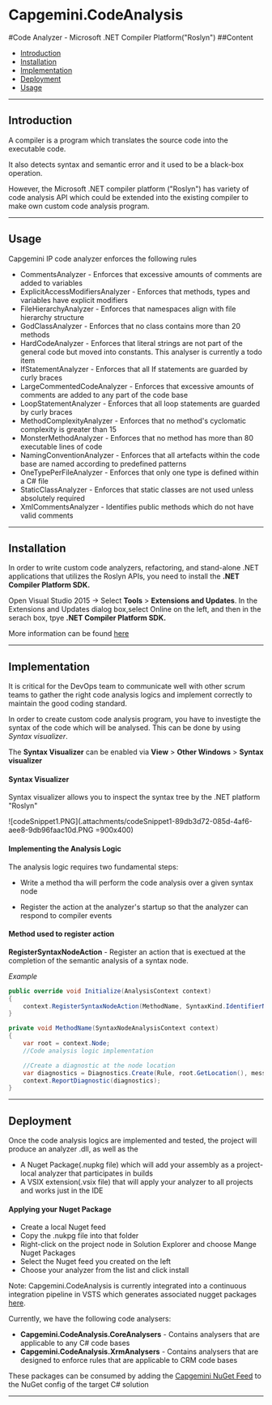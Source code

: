 # Capgemini.CodeAnalysis

#Code Analyzer - Microsoft .NET Compiler Platform("Roslyn")
##Content
 - [Introduction](#introduction)
 - [Installation](#installation)
 - [Implementation](#implementation)
 - [Deployment](#deployment)
 - [Usage](#usage)
----
## Introduction
A compiler is a program which translates the source code into the executable code.

It also detects syntax and semantic error and it used to be a black-box operation.

However, the Microsoft .NET compiler platform ("Roslyn") has variety of code analysis API which could be extended into the existing compiler to make own custom code analysis program.

----
## Usage

Capgemini IP code analyzer enforces the following rules

 - CommentsAnalyzer - Enforces that excessive amounts of comments are added to variables
- ExplicitAccessModifiersAnalyzer - Enforces that methods, types and variables have explicit modifiers
- FileHierarchyAnalyzer - Enforces that namespaces align with file hierarchy structure
- GodClassAnalyzer - Enforces that no class contains more than 20 methods 
- HardCodeAnalyzer - Enforces that literal strings are not part of the general code but moved into constants. This analyser is currently a todo item
- IfStatementAnalyzer - Enforces that all If statements are guarded by curly braces
- LargeCommentedCodeAnalyzer - Enforces that excessive amounts of comments are added to any part of the code base
- LoopStatementAnalyzer - Enforces that all loop statements are guarded by curly braces
- MethodComplexityAnalyzer - Enforces that no method's cyclomatic complexity is greater than 15
- MonsterMethodAnalyzer - Enforces that no method has more than 80 executable lines of code
- NamingConventionAnalyzer - Enforces that all artefacts within the code base are named according to predefined patterns
- OneTypePerFileAnalyzer - Enforces that only one type is defined within a C# file
- StaticClassAnalyzer - Enforces that static classes are not used unless absolutely required
- XmlCommentsAnalyzer - Identifies public methods which do not have valid comments


----
## Installation
In order to write custom code analyzers, refactoring, and stand-alone .NET applications that utilizes the Roslyn APIs, you need to install the **.NET Compiler Platform SDK.**

Open Visual Studio 2015 -> Select **Tools** > **Extensions and Updates**. In the Extensions and Updates dialog box,select Online on the left, and then in the serach box, tpye 
**.NET Compiler Platform SDK.**

More information can be found [here](https://msdn.microsoft.com/en-us/library/mt162308.aspx)

----
## Implementation
It is critical for the DevOps team to communicate well with other scrum teams to gather the right code analysis logics and implement correctly to maintain the good coding standard.

In order to create custom code analysis program, you have to investigte the syntax of the code which will be analysed. This can be done by using *Syntax visualizer*.

The **Syntax Visualizer** can be enabled via **View** > **Other Windows** > **Syntax visualizer**

#### Syntax Visualizer 

Syntax visualizer allows you to inspect the syntax tree by the .NET platform "Roslyn"

![codeSnippet1.PNG](.attachments/codeSnippet1-89db3d72-085d-4af6-aee8-9db96faac10d.PNG =900x400)
#### Implementing the Analysis Logic

The analysis logic requires two fundamental steps:

- Write a method tha will perform the code analysis over a given syntax node

- Register the action at the  analyzer's startup so that the analyzer can respond to compiler events

#### Method used to register action

**RegisterSyntaxNodeAction** - Register an action that is exectued at the completion of the semantic analysis of a syntax node.

*Example*
```c#
public override void Initialize(AnalysisContext context)
{
    context.RegisterSyntaxNodeAction(MethodName, SyntaxKind.IdentifierName);
}
```

```c#
private void MethodName(SyntaxNodeAnalysisContext context)
{
    var root = context.Node;
    //Code analysis logic implementation

    //Create a diagnostic at the node location
    var diagnostics = Diagnostics.Create(Rule, root.GetLocation(), message);
    context.ReportDiagnostic(diagnostics);
}
```

----
## Deployment
Once the code analysis logics are implemented and tested, the project will produce an analyzer .dll, as well as the

- A Nuget Package(.nupkg file) which will add your assembly as a project-local analyzer that  participates in builds
- A VSIX extension(.vsix file) that will apply your analyzer to all projects and works just in the IDE

#### Applying your Nuget Package

- Create a local Nuget feed
- Copy the .nukpg file into that folder
- Right-click on the project node in Solution Explorer and choose Mange Nuget Packages
- Select the Nuget feed you created on the left 
- Choose your analyzer from the list and click install

Note: Capgemini.CodeAnalysis is currently integrated into a continuous integration pipeline in VSTS which generates associated nugget packages [here](https://capgeminiuk.visualstudio.com/Capgemini%20Reusable%20IP/Capgemini%20Reusable%20IP%20Team/_packaging?feed=CapgeminiIp&_a=feed).

Currently, we have the following code analysers:
- **Capgemini.CodeAnalysis.CoreAnalysers** - Contains analysers that are applicable to any C# code bases
- **Capgemini.CodeAnalysis.XrmAnalysers** - Contains analysers that are designed to enforce rules that are applicable to CRM code bases

These packages can be consumed by adding the [Capgemini NuGet Feed](https://capgeminiuk.pkgs.visualstudio.com/_packaging/CapgeminiIp/nuget/v3/index.json) to the NuGet config of the target C# solution

----

